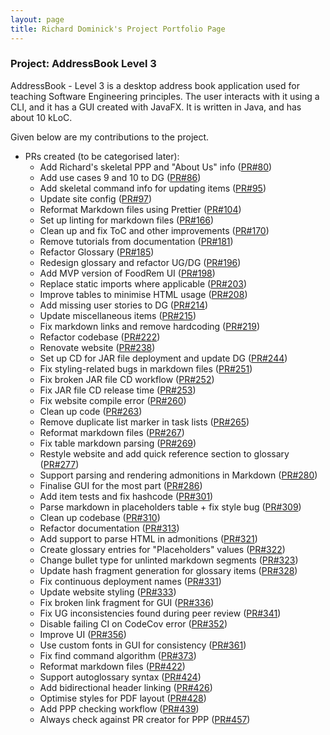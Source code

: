 ```yaml
---
layout: page
title: Richard Dominick's Project Portfolio Page
---
```


### Project: AddressBook Level 3

AddressBook - Level 3 is a desktop address book application used for teaching Software Engineering principles. The user interacts with it using a CLI, and it has a GUI created with JavaFX. It is written in Java, and has about 10 kLoC.

Given below are my contributions to the project.

* PRs created (to be categorised later):
  * Add Richard's skeletal PPP and \"About Us\" info ([PR#80](https://github.com/AY2223S1-CS2103T-W16-2/tp/pull/80))
  * Add use cases 9 and 10 to DG ([PR#86](https://github.com/AY2223S1-CS2103T-W16-2/tp/pull/86))
  * Add skeletal command info for updating items ([PR#95](https://github.com/AY2223S1-CS2103T-W16-2/tp/pull/95))
  * Update site config ([PR#97](https://github.com/AY2223S1-CS2103T-W16-2/tp/pull/97))
  * Reformat Markdown files using Prettier ([PR#104](https://github.com/AY2223S1-CS2103T-W16-2/tp/pull/104))
  * Set up linting for markdown files ([PR#166](https://github.com/AY2223S1-CS2103T-W16-2/tp/pull/166))
  * Clean up and fix ToC and other improvements ([PR#170](https://github.com/AY2223S1-CS2103T-W16-2/tp/pull/170))
  * Remove tutorials from documentation ([PR#181](https://github.com/AY2223S1-CS2103T-W16-2/tp/pull/181))
  * Refactor Glossary ([PR#185](https://github.com/AY2223S1-CS2103T-W16-2/tp/pull/185))
  * Redesign glossary and refactor UG/DG ([PR#196](https://github.com/AY2223S1-CS2103T-W16-2/tp/pull/196))
  * Add MVP version of FoodRem UI ([PR#198](https://github.com/AY2223S1-CS2103T-W16-2/tp/pull/198))
  * Replace static imports where applicable ([PR#203](https://github.com/AY2223S1-CS2103T-W16-2/tp/pull/203))
  * Improve tables to minimise HTML usage ([PR#208](https://github.com/AY2223S1-CS2103T-W16-2/tp/pull/208))
  * Add missing user stories to DG ([PR#214](https://github.com/AY2223S1-CS2103T-W16-2/tp/pull/214))
  * Update miscellaneous items ([PR#215](https://github.com/AY2223S1-CS2103T-W16-2/tp/pull/215))
  * Fix markdown links and remove hardcoding ([PR#219](https://github.com/AY2223S1-CS2103T-W16-2/tp/pull/219))
  * Refactor codebase ([PR#222](https://github.com/AY2223S1-CS2103T-W16-2/tp/pull/222))
  * Renovate website ([PR#238](https://github.com/AY2223S1-CS2103T-W16-2/tp/pull/238))
  * Set up CD for JAR file deployment and update DG ([PR#244](https://github.com/AY2223S1-CS2103T-W16-2/tp/pull/244))
  * Fix styling-related bugs in markdown files ([PR#251](https://github.com/AY2223S1-CS2103T-W16-2/tp/pull/251))
  * Fix broken JAR file CD workflow ([PR#252](https://github.com/AY2223S1-CS2103T-W16-2/tp/pull/252))
  * Fix JAR file CD release time ([PR#253](https://github.com/AY2223S1-CS2103T-W16-2/tp/pull/253))
  * Fix website compile error ([PR#260](https://github.com/AY2223S1-CS2103T-W16-2/tp/pull/260))
  * Clean up code ([PR#263](https://github.com/AY2223S1-CS2103T-W16-2/tp/pull/263))
  * Remove duplicate list marker in task lists ([PR#265](https://github.com/AY2223S1-CS2103T-W16-2/tp/pull/265))
  * Reformat markdown files ([PR#267](https://github.com/AY2223S1-CS2103T-W16-2/tp/pull/267))
  * Fix table markdown parsing ([PR#269](https://github.com/AY2223S1-CS2103T-W16-2/tp/pull/269))
  * Restyle website and add quick reference section to glossary ([PR#277](https://github.com/AY2223S1-CS2103T-W16-2/tp/pull/277))
  * Support parsing and rendering admonitions in Markdown ([PR#280](https://github.com/AY2223S1-CS2103T-W16-2/tp/pull/280))
  * Finalise GUI for the most part ([PR#286](https://github.com/AY2223S1-CS2103T-W16-2/tp/pull/286))
  * Add item tests and fix hashcode ([PR#301](https://github.com/AY2223S1-CS2103T-W16-2/tp/pull/301))
  * Parse markdown in placeholders table + fix style bug ([PR#309](https://github.com/AY2223S1-CS2103T-W16-2/tp/pull/309))
  * Clean up codebase ([PR#310](https://github.com/AY2223S1-CS2103T-W16-2/tp/pull/310))
  * Refactor documentation ([PR#313](https://github.com/AY2223S1-CS2103T-W16-2/tp/pull/313))
  * Add support to parse HTML in admonitions ([PR#321](https://github.com/AY2223S1-CS2103T-W16-2/tp/pull/321))
  * Create glossary entries for \"Placeholders\" values ([PR#322](https://github.com/AY2223S1-CS2103T-W16-2/tp/pull/322))
  * Change bullet type for unlinted markdown segments ([PR#323](https://github.com/AY2223S1-CS2103T-W16-2/tp/pull/323))
  * Update hash fragment generation for glossary items ([PR#328](https://github.com/AY2223S1-CS2103T-W16-2/tp/pull/328))
  * Fix continuous deployment names ([PR#331](https://github.com/AY2223S1-CS2103T-W16-2/tp/pull/331))
  * Update website styling ([PR#333](https://github.com/AY2223S1-CS2103T-W16-2/tp/pull/333))
  * Fix broken link fragment for GUI ([PR#336](https://github.com/AY2223S1-CS2103T-W16-2/tp/pull/336))
  * Fix UG inconsistencies found during peer review ([PR#341](https://github.com/AY2223S1-CS2103T-W16-2/tp/pull/341))
  * Disable failing CI on CodeCov error ([PR#352](https://github.com/AY2223S1-CS2103T-W16-2/tp/pull/352))
  * Improve UI ([PR#356](https://github.com/AY2223S1-CS2103T-W16-2/tp/pull/356))
  * Use custom fonts in GUI for consistency ([PR#361](https://github.com/AY2223S1-CS2103T-W16-2/tp/pull/361))
  * Fix find command algorithm ([PR#373](https://github.com/AY2223S1-CS2103T-W16-2/tp/pull/373))
  * Reformat markdown files ([PR#422](https://github.com/AY2223S1-CS2103T-W16-2/tp/pull/422))
  * Support autoglossary syntax ([PR#424](https://github.com/AY2223S1-CS2103T-W16-2/tp/pull/424))
  * Add bidirectional header linking ([PR#426](https://github.com/AY2223S1-CS2103T-W16-2/tp/pull/426))
  * Optimise styles for PDF layout ([PR#428](https://github.com/AY2223S1-CS2103T-W16-2/tp/pull/428))
  * Add PPP checking workflow ([PR#439](https://github.com/AY2223S1-CS2103T-W16-2/tp/pull/439))
  * Always check against PR creator for PPP ([PR#457](https://github.com/AY2223S1-CS2103T-W16-2/tp/pull/457))

<!-- TODO: Categorise everything -->
<!-- * **New Feature**: Added the ability to undo/redo previous commands.

  * What it does: allows the user to undo all previous commands one at a time. Preceding undo commands can be reversed by using the redo command.
  * Justification: This feature improves the product significantly because a user can make mistakes in commands and the app should provide a convenient way to rectify them.
  * Highlights: This enhancement affects existing commands and commands to be added in future. It required an in-depth analysis of design alternatives. The implementation too was challenging as it required changes to existing commands.
  * Credits: _{mention here if you reused any code/ideas from elsewhere or if a third-party library is heavily used in the feature so that a reader can make a more accurate judgement of how much effort went into the feature}_

* **New Feature**: Added a history command that allows the user to navigate to previous commands using up/down keys.

* **Code contributed**: [RepoSense link]()

* **Project management**:

  * Managed releases `v1.3` - `v1.5rc` (3 releases) on GitHub

* **Enhancements to existing features**:

  * Updated the GUI color scheme (Pull requests [\#33](), [\#34]())
  * Wrote additional tests for existing features to increase coverage from 88% to 92% (Pull requests [\#36](), [\#38]())

* **Documentation**:

  * User Guide:
    * Added documentation for the features `delete` and `find` [\#72]()
    * Did cosmetic tweaks to existing documentation of features `clear`, `exit`: [\#74]()
  * Developer Guide:
    * Added implementation details of the `delete` feature.

* **Community**:

  * PRs reviewed (with non-trivial review comments): [\#12](), [\#32](), [\#19](), [\#42]()
  * Contributed to forum discussions (examples: [1](), [2](), [3](), [4]())
  * Reported bugs and suggestions for other teams in the class (examples: [1](), [2](), [3]())
  * Some parts of the history feature I added was adopted by several other class mates ([1](), [2]())

* **Tools**:

  * Integrated a third party library (Natty) to the project ([\#42]())
  * Integrated a new Github plugin (CircleCI) to the team repo

* _{you can add/remove categories in the list above}_ -->
